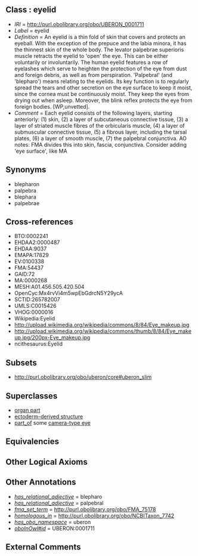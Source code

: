 
## Class : eyelid

 * *IRI* = http://purl.obolibrary.org/obo/UBERON_0001711
 * *Label* = eyelid
 * *Definition* = An eyelid is a thin fold of skin that covers and protects an eyeball. With the exception of the prepuce and the labia minora, it has the thinnest skin of the whole body. The levator palpebrae superioris muscle retracts the eyelid to 'open' the eye. This can be either voluntarily or involuntarily. The human eyelid features a row of eyelashes which serve to heighten the protection of the eye from dust and foreign debris, as well as from perspiration. 'Palpebral' (and 'blepharo') means relating to the eyelids. Its key function is to regularly spread the tears and other secretion on the eye surface to keep it moist, since the cornea must be continuously moist. They keep the eyes from drying out when asleep. Moreover, the blink reflex protects the eye from foreign bodies. [WP,unvetted].
 * *Comment* = Each eyelid consists of the following layers, starting anteriorly: (1) skin, (2) a layer of subcutaneous connective tissue, (3) a layer of striated muscle fibres of the orbicularis muscle, (4) a layer of submuscular connective tissue, (5) a fibrous layer, including the tarsal plates, (6) a layer of smooth muscle, (7) the palpebral conjunctiva. AO notes: FMA divides this into skin, fascia, conjunctiva. Consider adding 'eye surface', like MA

## Synonyms

 * blepharon
 * palpebra
 * blephara
 * palpebrae

## Cross-references

 * BTO:0002241
 * EHDAA2:0000487
 * EHDAA:9037
 * EMAPA:17829
 * EV:0100338
 * FMA:54437
 * GAID:72
 * MA:0000268
 * MESH:A01.456.505.420.504
 * OpenCyc:Mx4rvVi4m5wpEbGdrcN5Y29ycA
 * SCTID:265782007
 * UMLS:C0015426
 * VHOG:0000016
 * Wikipedia:Eyelid
 * http://upload.wikimedia.org/wikipedia/commons/8/84/Eye_makeup.jpg
 * http://upload.wikimedia.org/wikipedia/commons/thumb/8/84/Eye_makeup.jpg/200px-Eye_makeup.jpg
 * ncithesaurus:Eyelid

## Subsets

 * http://purl.obolibrary.org/obo/uberon/core#uberon_slim

## Superclasses

 * [organ part](../../UBERON/64/UBERON_0000064.md)
 * [ectoderm-derived structure](../../UBERON/21/UBERON_0004121.md)
 * [part_of](../../BFO/50/BFO_0000050.md) some [camera-type eye](../../UBERON/19/UBERON_0000019.md)

## Equivalencies


## Other Logical Axioms


## Other Annotations

 * *[has_relational_adjective](../../UBPROP/07/UBPROP_0000007.md)* = blepharo
 * *[has_relational_adjective](../../UBPROP/07/UBPROP_0000007.md)* = palpebral
 * *[fma_set_term](../../core#fma/rm/core#fma_set_term.md)* = http://purl.obolibrary.org/obo/FMA_75178
 * *[homologous_in](../../core#homologous/in/core#homologous_in.md)* = http://purl.obolibrary.org/obo/NCBITaxon_7742
 * *[has_obo_namespace](../../ce/oboInOwl#hasOBONamespace.md)* = uberon
 * *[oboInOwl#id](../../id/oboInOwl#id.md)* = UBERON:0001711

## External Comments

